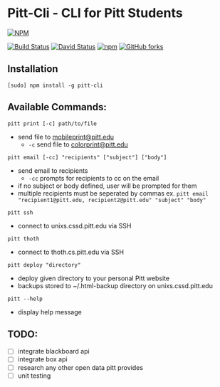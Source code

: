 # Pitt-Cli - CLI for Pitt Students

[![NPM](https://nodei.co/npm/pitt-cli.png?downloads=true&downloadRank=true&stars=true)](https://nodei.co/npm/pitt-cli/)

[![Build Status](https://travis-ci.org/djm158/pitt-cli.svg?branch=master)](https://travis-ci.org/djm158/pitt-cli)
[![David Status](https://david-dm.org/djm158/pitt-cli.svg)](https://david-dm.org/djm158/pitt-cli)
[![npm](https://img.shields.io/npm/dt/pitt-cli.svg)](https://www.npmjs.com/package/pitt-cli)
[![GitHub forks](https://img.shields.io/github/forks/djm158/pitt-cli.svg?label=Fork)](https://github.com/djm158/pitt-cli#fork-destination-box)


## Installation

`[sudo] npm install -g pitt-cli` 

## Available Commands:

`pitt print [-c] path/to/file`
* send file to mobileprint@pitt.edu
	* `-c` send file to colorprint@pitt.edu

`pitt email [-cc] "recipients" ["subject"] ["body"]`
* send email to recipients
    * `-cc` prompts for recipients to cc on the email
* if no subject or body defined, user will be prompted for them
* multiple recipients must be seperated by commas ex. `pitt email "recipient1@pitt.edu, recipient2@pitt.edu" "subject" "body"`

`pitt ssh`
* connect to unixs.cssd.pitt.edu via SSH

`pitt thoth`
* connect to thoth.cs.pitt.edu via SSH

`pitt deploy "directory"`
* deploy given directory to your personal Pitt website
* backups stored to ~/.html-backup directory on unixs.cssd.pitt.edu

`pitt --help`
* display help message

## TODO:
- [ ] integrate blackboard api
- [ ] integrate box api
- [ ] research any other open data pitt provides
- [ ] unit testing
